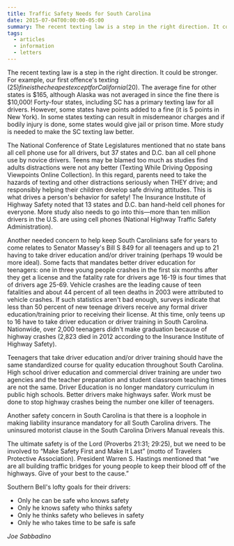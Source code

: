 ```yaml
---
title: Traffic Safety Needs for South Carolina
date: 2015-07-04T00:00:00-05:00
summary: The recent texting law is a step in the right direction. It could be stronger. For example, our first offence's texting fine is the cheapest except for California. The average fine for other states is...
tags:
  - articles
  - information
  - letters
---
```

The recent texting law is a step in the right direction. It could be stronger. For example, our first offence's texting ($25) fine is the cheapest except for California ($20). The average fine for other states is $165, although Alaska was not averaged in since the fine there is $10,000! Forty-four states, including SC has a primary texting law for all drivers. However, some states have points added to a fine (it is 5 points in New York). In some states texting can result in misdemeanor charges and if bodily injury is done, some states would give jail or prison time. More study is needed to make the SC texting law better.

The National Conference of State Legislatures mentioned that no state bans all cell phone use for all drivers, but 37 states and D.C. ban all cell phone use by novice drivers. Teens may be blamed too much as studies find adults distractions were not any better (Texting While Driving Opposing Viewpoints Online Collection). In this regard, parents need to take the hazards of texting and other distractions seriously when THEY drive; and responsibly helping their children develop safe driving attitudes. This is what drives a person's behavior for safety! The Insurance Institute of Highway Safety noted that 13 states and D.C. ban hand-held cell phones for everyone. More study also needs to go into this&mdash;more than ten million drivers in the U.S. are using cell phones (National Highway Traffic Safety Administration).

Another needed concern to help keep South Carolinians safe for years to come relates to Senator Massey's Bill S 849 for all teenagers and up to 21 having to take driver education and/or driver training (perhaps 19 would be more ideal). Some facts that mandates better driver education for teenagers: one in three young people crashes in the first six months after they get a license and the fatality rate for drivers age 16-19 is four times that of drivers age 25-69. Vehicle crashes are the leading cause of teen fatalities and about 44 percent of all teen deaths in 2003 were attributed to vehicle crashes. If such statistics aren't bad enough, surveys indicate that less than 50 percent of new teenage drivers receive any formal driver education/training prior to receiving their license. At this time, only teens up to 16 have to take driver education or driver training in South Carolina. Nationwide, over 2,000 teenagers didn't make graduation because of highway crashes (2,823 died in 2012 according to the Insurance Institute of Highway Safety).

Teenagers that take driver education and/or driver training should have the same standardized course for quality education throughout South Carolina. High school driver education and commercial driver training are under two agencies and the teacher preparation and student classroom teaching times are not the same. Driver Education is no longer mandatory curriculum in public high schools. Better drivers make highways safer. Work must be done to stop highway crashes being the number one killer of teenagers.

Another safety concern in South Carolina is that there is a loophole in making liability insurance mandatory for all South Carolina drivers. The uninsured motorist clause in the South Carolina Drivers Manual reveals this.

The ultimate safety is of the Lord (Proverbs 21:31; 29:25), but we need to be involved to &ldquo;Make Safety First and Make It Last&rdquo; (motto of Travelers Protective Association). President Warren S. Hastings mentioned that &ldquo;we are all building traffic bridges for young people to keep their blood off of the highways. Give of your best to the cause.&rdquo;

Southern Bell's lofty goals for their drivers:

* Only he can be safe who knows safety
* Only he knows safety who thinks safety
* Only he thinks safety who believes in safety
* Only he who takes time to be safe is safe

*Joe Sabbadino*
